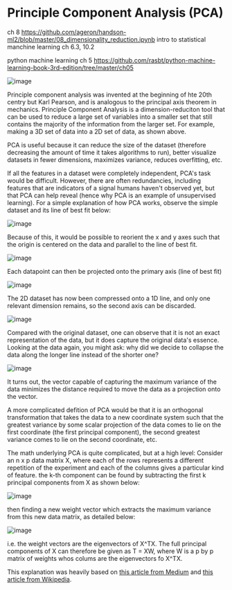 # Principle Component Analysis (PCA)
ch 8 https://github.com/ageron/handson-ml2/blob/master/08_dimensionality_reduction.ipynb
intro to statistical manchine learning ch 6.3, 10.2

python machine learning ch 5
https://github.com/rasbt/python-machine-learning-book-3rd-edition/tree/master/ch05

![image](https://miro.medium.com/max/2158/0*5Iaw94wlYCTp0GuK.png)

Principle component analysis was invented at the beginning of hte 20th centry but Karl Pearson, and is analogous to the principal axis theorem in mechanics. Principle Component Analysis is a dimension-reduciton tool that can be used to reduce a large set of variables into a smaller set that still contains the majority of the information from the larger set. For example, making a 3D set of data into a 2D set of data, as shown above.

PCA is useful because it can reduce the size of the dataset (therefore decreasing the amount of time it takes algorithms to run), better visualize datasets in fewer dimensions, maximizes variance, reduces overfitting, etc.

If all the features in a dataset were completely independent, PCA's task would be difficult. However, there are often redundancies, including features that are indicators of a signal humans haven't observed yet, but that PCA can help reveal (hence why PCA is an example of unsupervised learning). For a simple explanation of how PCA works, observe the simple dataset and its line of best fit below:

![image](https://user-images.githubusercontent.com/89811204/146057577-c1b0197a-a4ad-49f9-8f77-839dc8674ea0.png)

Because of this, it would be possible to reorient the x and y axes such that the origin is centered on the data and parallel to the line of best fit.

![image](https://miro.medium.com/max/2000/0*e9szS2xre3rEkF8F.png)

Each datapoint can then be projected onto the primary axis (line of best fit)

![image](https://user-images.githubusercontent.com/89811204/146060161-2c587d73-9897-4850-95c1-691f97160d88.png)

The 2D dataset has now been compressed onto a 1D line, and only one relevant dimension remains, so the second axis can be discarded.

![image](https://user-images.githubusercontent.com/89811204/146060065-b4cf8618-6efe-4a11-aafb-bc51ba892ab7.png)

Compared with the original dataset, one can observe that it is not an exact representation of the data, but it does capture the original data's essence. Looking at the data again, you might ask: why did we decide to collapse the data along the longer line instead of the shorter one?

![image](https://miro.medium.com/max/1050/0*jhA5DRdruIePMouc.png)

It turns out, the vector capable of capturing the maximum variance of the data minimizes the distance required to move the data as a projection onto the vector.

A more complicated defition of PCA would be that it is an orthogonal transformation that takes the data to a new coordinate system such that the greatest variance by some scalar projection of the data comes to lie on the first coordinate (the first principal component), the second greatest variance comes to lie on the second coordinate, etc.

The math underlying PCA is quite complicated, but at a high level:
Consider an n x p data matrix X, where each of the rows represents a different repetition of the experiment and each of the columns gives a particular kind of feature. the k-th component can be found by subtracting the first k principal components from X as shown below:

![image](https://user-images.githubusercontent.com/89811204/146064331-67d84e5c-b938-40f7-9fc1-716577c032cb.png)

then finding a new weight vector which extracts the maximum variance from this new data matrix, as detailed below:

![image](https://user-images.githubusercontent.com/89811204/146064425-486393f3-b30f-4de9-abb8-2db1c72dc636.png)

i.e. the weight vectors are the eigenvectors of X^TX. The full principal components of X can therefore be given as T = XW, where W is a p by p matrix of weights whos colums are the eigenvectors fo X^TX.


This explanation was heavily based on [this article from Medium](https://medium.com/@mallrishabh52/principal-components-analysis-7f6ff559cd83) and [this article from Wikipedia](https://en.wikipedia.org/wiki/Principal_component_analysis). 
